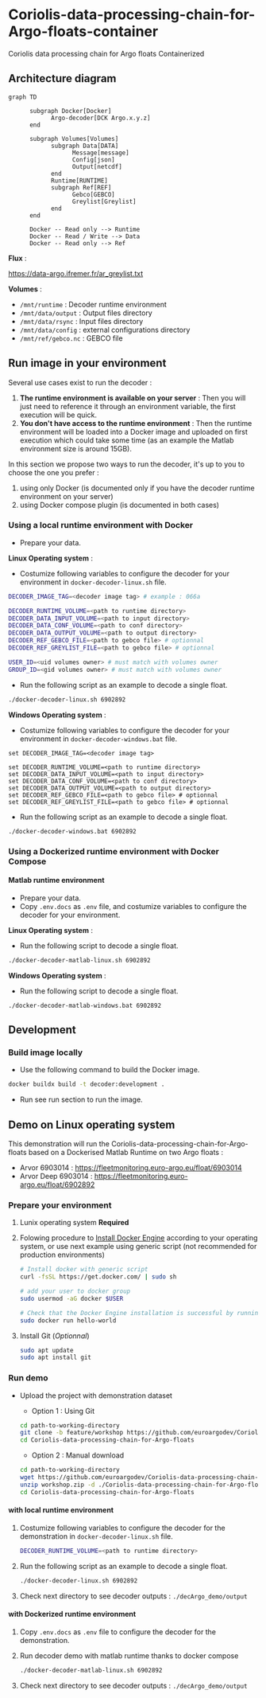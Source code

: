 # Coriolis-data-processing-chain-for-Argo-floats-container

Coriolis data processing chain for Argo floats Containerized

## Architecture diagram

```mermaid
graph TD
   
      subgraph Docker[Docker]
            Argo-decoder[DCK Argo.x.y.z]
      end
    
      subgraph Volumes[Volumes]
            subgraph Data[DATA]
                  Message[message]
                  Config[json]
                  Output[netcdf]
            end
            Runtime[RUNTIME]
            subgraph Ref[REF]
                  Gebco[GEBCO]
                  Greylist[Greylist]
            end
      end

      Docker -- Read only --> Runtime
      Docker -- Read / Write --> Data
      Docker -- Read only --> Ref
```

**Flux** :

<https://data-argo.ifremer.fr/ar_greylist.txt>

**Volumes** :

- `/mnt/runtime` : Decoder runtime environment
- `/mnt/data/output` : Output files directory
- `/mnt/data/rsync` : Input files directory
- `/mnt/data/config` :  external configurations directory
- `/mnt/ref/gebco.nc` : GEBCO file

## Run image in your environment

Several use cases exist to run the decoder :

1. **The runtime environment is available on your server** : Then you will just need to reference it through an environment variable, the first execution will be quick.
2. **You don't have access to the runtime environment** : Then the runtime environment will be loaded into a Docker image and uploaded on first execution which could take some time (as an example the Matlab environment size is around 15GB).

In this section we propose two ways to run the decoder, it's up to you to choose the one you prefer :

1. using only Docker (is documented only if you have the decoder runtime environment on your server)
2. using Docker compose plugin (is documented in both cases)

### Using a local runtime environment with Docker

- Prepare your data.

**Linux Operating system** :

- Costumize following variables to configure the decoder for your environment in `docker-decoder-linux.sh` file.

```bash
DECODER_IMAGE_TAG=<decoder image tag> # example : 066a

DECODER_RUNTIME_VOLUME=<path to runtime directory>
DECODER_DATA_INPUT_VOLUME=<path to input directory>
DECODER_DATA_CONF_VOLUME=<path to conf directory>
DECODER_DATA_OUTPUT_VOLUME=<path to output directory>
DECODER_REF_GEBCO_FILE=<path to gebco file> # optionnal
DECODER_REF_GREYLIST_FILE=<path to gebco file> # optionnal

USER_ID=<uid volumes owner> # must match with volumes owner
GROUP_ID=<gid volumes owner> # must match with volumes owner
```

- Run the following script as an example to decode a single float.

```bash
./docker-decoder-linux.sh 6902892
```

**Windows Operating system** :

- Costumize following variables to configure the decoder for your environment in `docker-decoder-windows.bat` file.

```batch
set DECODER_IMAGE_TAG=<decoder image tag>

set DECODER_RUNTIME_VOLUME=<path to runtime directory>
set DECODER_DATA_INPUT_VOLUME=<path to input directory>
set DECODER_DATA_CONF_VOLUME=<path to conf directory>
set DECODER_DATA_OUTPUT_VOLUME=<path to output directory>
set DECODER_REF_GEBCO_FILE=<path to gebco file> # optionnal
set DECODER_REF_GREYLIST_FILE=<path to gebco file> # optionnal
```

- Run the following script as an example to decode a single float.

```batch
./docker-decoder-windows.bat 6902892
```

### Using a Dockerized runtime environment with Docker Compose

#### Matlab runtime environment

- Prepare your data.
- Copy `.env.docs` as `.env` file, and costumize variables to configure the decoder for your environment.

**Linux Operating system** :

- Run the following script to decode a single float.

```bash
./docker-decoder-matlab-linux.sh 6902892
```

**Windows Operating system** :

- Run the following script to decode a single float.

```batch
./docker-decoder-matlab-windows.bat 6902892
```

## Development

### Build image locally

- Use the following command to build the Docker image.

```bash
docker buildx build -t decoder:development .
```

- Run see run section to run the image.

## Demo on Linux operating system

This demonstration will run the Coriolis-data-processing-chain-for-Argo-floats based on a Dockerised Matlab Runtime on two Argo floats :

  - Arvor 6903014 : <https://fleetmonitoring.euro-argo.eu/float/6903014>
  - Arvor Deep 6903014 : <https://fleetmonitoring.euro-argo.eu/float/6902892>

### Prepare your environment

1. Lunix operating system **Required**
2. Folowing procedure to [Install Docker Engine](https://docs.docker.com/engine/install/#supported-platforms) according to your operating system, or use next example using generic script (not recommended for production environments)

      ```bash
      # Install docker with generic script 
      curl -fsSL https://get.docker.com/ | sudo sh

      # add your user to docker group
      sudo usermod -aG docker $USER

      # Check that the Docker Engine installation is successful by running the hello-world image
      sudo docker run hello-world
      ```

3. Install Git (*Optionnal*)

      ```bash
      sudo apt update
      sudo apt install git
      ```

### Run demo

- Upload the project with demonstration dataset

   - Option 1 : Using Git

   ```bash
   cd path-to-working-directory
   git clone -b feature/workshop https://github.com/euroargodev/Coriolis-data-processing-chain-for-Argo-floats.git
   cd Coriolis-data-processing-chain-for-Argo-floats
   ```

   - Option 2 : Manual download

   ```bash
   cd path-to-working-directory
   wget https://github.com/euroargodev/Coriolis-data-processing-chain-for-Argo-floats/archive/refs/heads/feature/workshop.zip
   unzip workshop.zip -d ./Coriolis-data-processing-chain-for-Argo-floats
   cd Coriolis-data-processing-chain-for-Argo-floats
   ```

#### with local runtime environment

1. Costumize following variables to configure the decoder for the demonstration in `docker-decoder-linux.sh` file.

      ```bash
      DECODER_RUNTIME_VOLUME=<path to runtime directory>
      ```

2. Run the following script as an example to decode a single float.

      ```bash
      ./docker-decoder-linux.sh 6902892
      ```

3. Check next directory to see decoder outputs : `./decArgo_demo/output`

#### with Dockerized runtime environment

1. Copy `.env.docs` as `.env` file to configure the decoder for the demonstration.

2. Run decoder demo with matlab runtime thanks to docker compose

      ```bash
      ./docker-decoder-matlab-linux.sh 6902892
      ```

3. Check next directory to see decoder outputs : `./decArgo_demo/output`
